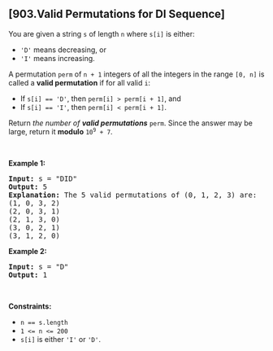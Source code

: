 ## [903.Valid Permutations for DI Sequence]
<p>You are given a string <code>s</code> of length <code>n</code> where <code>s[i]</code> is either:</p>

<ul>
	<li><code>&#39;D&#39;</code> means decreasing, or</li>
	<li><code>&#39;I&#39;</code> means increasing.</li>
</ul>

<p>A permutation <code>perm</code> of <code>n + 1</code> integers of all the integers in the range <code>[0, n]</code> is called a <strong>valid permutation</strong> if for all valid <code>i</code>:</p>

<ul>
	<li>If <code>s[i] == &#39;D&#39;</code>, then <code>perm[i] &gt; perm[i + 1]</code>, and</li>
	<li>If <code>s[i] == &#39;I&#39;</code>, then <code>perm[i] &lt; perm[i + 1]</code>.</li>
</ul>

<p>Return <em>the number of <strong>valid permutations</strong> </em><code>perm</code>. Since the answer may be large, return it <strong>modulo</strong> <code>10<sup>9</sup> + 7</code>.</p>

<p>&nbsp;</p>
<p><strong class="example">Example 1:</strong></p>

<pre>
<strong>Input:</strong> s = &quot;DID&quot;
<strong>Output:</strong> 5
<strong>Explanation:</strong> The 5 valid permutations of (0, 1, 2, 3) are:
(1, 0, 3, 2)
(2, 0, 3, 1)
(2, 1, 3, 0)
(3, 0, 2, 1)
(3, 1, 2, 0)
</pre>

<p><strong class="example">Example 2:</strong></p>

<pre>
<strong>Input:</strong> s = &quot;D&quot;
<strong>Output:</strong> 1
</pre>

<p>&nbsp;</p>
<p><strong>Constraints:</strong></p>

<ul>
	<li><code>n == s.length</code></li>
	<li><code>1 &lt;= n &lt;= 200</code></li>
	<li><code>s[i]</code> is either <code>&#39;I&#39;</code> or <code>&#39;D&#39;</code>.</li>
</ul>
